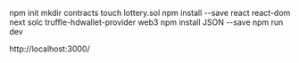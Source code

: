 npm init
mkdir contracts
touch lottery.sol
npm install --save react react-dom next solc truffle-hdwallet-provider web3
npm install JSON --save
npm run dev

http://localhost:3000/
